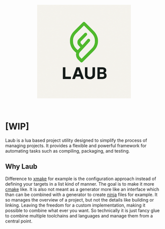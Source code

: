 
<br />
<p align="center">
  <img src="./logo/laub.png" height="300" />
</p>
<br />

# [WIP]
Laub is a lua based project utility designed to simplify the process of managing projects.
It provides a flexible and powerful framework for automating tasks such as compiling, packaging, and testing.

## Why Laub
Difference to [xmake](https://xmake.io) for example is the configuration approach instead of defining
your targets in a list kind of manner. The goal is to make it more [cmake](https://cmake.org) like.
It is also not meant as a generator more like an interface which than can be combined with a
generator to create [ninja](https://ninja-build.org) files for example.
It so manages the overview of a project, but not the details like building or linking.
Leaving the freedom for a custom implementation, making it possible to combine what ever you want.
So technically it is just fancy glue to combine multiple toolchains and languages and manage them from a central point.
